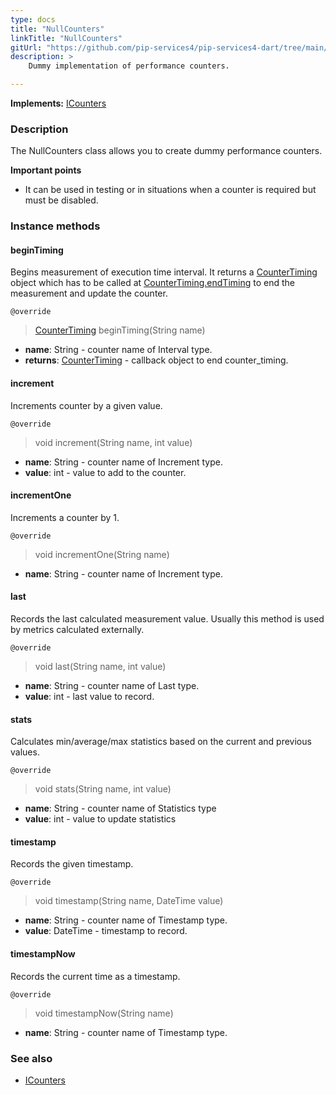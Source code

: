 ```yaml
---
type: docs
title: "NullCounters"
linkTitle: "NullCounters"
gitUrl: "https://github.com/pip-services4/pip-services4-dart/tree/main/pip-services4-observability-dart"
description: >
    Dummy implementation of performance counters.

---
```


**Implements:** [ICounters](../icounters)

### Description

The NullCounters class allows you to create dummy performance counters.

**Important points**

- It can be used in testing or in situations when a counter is required but must be disabled.

### Instance methods

#### beginTiming
Begins measurement of execution time interval.
It returns a [CounterTiming](../counter_timing) object which has to be called at
[CounterTiming.endTiming](../counter_timing/#endtiming) to end the measurement and update the counter.

`@override`
> [CounterTiming](../counter_timing) beginTiming(String name)

- **name**: String - counter name of Interval type.
- **returns**: [CounterTiming](../counter_timing) - callback object to end counter_timing.


#### increment
Increments counter by a given value.

`@override`
> void increment(String name, int value)

- **name**: String - counter name of Increment type.
- **value**: int - value to add to the counter.

#### incrementOne
Increments a counter by 1.

`@override`
> void incrementOne(String name)

- **name**: String - counter name of Increment type.


#### last
Records the last calculated measurement value.
Usually this method is used by metrics calculated externally.

`@override`
> void last(String name, int value)

- **name**: String - counter name of Last type.
- **value**: int - last value to record.


#### stats
Calculates min/average/max statistics based on the current and previous values.

`@override`
> void stats(String name, int value)

- **name**: String - counter name of Statistics type
- **value**: int - value to update statistics


#### timestamp
Records the given timestamp.

`@override`
> void timestamp(String name, DateTime value)

- **name**: String - counter name of Timestamp type.
- **value**: DateTime - timestamp to record.


#### timestampNow
Records the current time as a timestamp.

`@override`
> void timestampNow(String name)

- **name**: String - counter name of Timestamp type.

### See also 

- [ICounters](../icounters)
